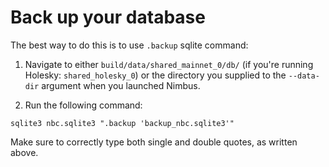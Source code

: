 # Back up your database


The best way to do this is to use `.backup` sqlite command:

1. Navigate to either `build/data/shared_mainnet_0/db/` (if you're running Holesky: `shared_holesky_0`) or the directory you supplied to the `--data-dir` argument when you launched Nimbus.

2. Run the following command:
  ```
  sqlite3 nbc.sqlite3 ".backup 'backup_nbc.sqlite3'"
  ```
  Make sure to correctly type both single and double quotes, as written above.

